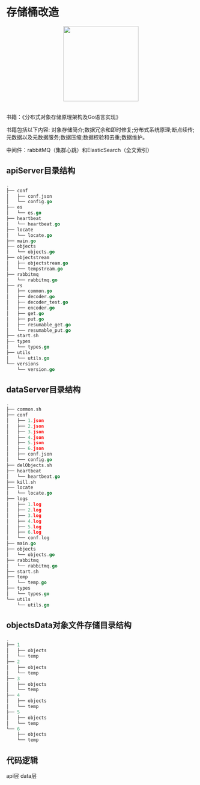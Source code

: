 # 存储桶改造

<div align=center>
<img src="https://www.helloimg.com/images/2022/11/11/ZfU1ST.png" width="200" height="200"/>
</div>
<br/>

书籍：《分布式对象存储原理架构及Go语言实现》

书籍包括以下内容:
对象存储简介;数据冗余和即时修复;分布式系统原理;断点续传;元数据以及元数据服务;数据压缩;数据校验和去重;数据维护。

中间件：rabbitMQ（集群心跳）和ElasticSearch（全文索引）
## apiServer目录结构
```go
.
├── conf
│   ├── conf.json
│   └── config.go
├── es
│   └── es.go
├── heartbeat
│   └── heartbeat.go
├── locate
│   └── locate.go
├── main.go
├── objects
│   └── objects.go
├── objectstream
│   ├── objectstream.go
│   └── tempstream.go
├── rabbitmq
│   └── rabbitmq.go
├── rs
│   ├── common.go
│   ├── decoder.go
│   ├── decoder_test.go
│   ├── encoder.go
│   ├── get.go
│   ├── put.go
│   ├── resumable_get.go
│   └── resumable_put.go
├── start.sh
├── types
│   └── types.go
├── utils
│   └── utils.go
└── versions
    └── version.go
```

## dataServer目录结构
```go
.
├── common.sh
├── conf
│   ├── 1.json
│   ├── 2.json
│   ├── 3.json
│   ├── 4.json
│   ├── 5.json
│   ├── 6.json
│   ├── conf.json
│   └── config.go
├── delObjects.sh
├── heartbeat
│   └── heartbeat.go
├── kill.sh
├── locate
│   └── locate.go
├── logs
│   ├── 1.log
│   ├── 2.log
│   ├── 3.log
│   ├── 4.log
│   ├── 5.log
│   ├── 6.log
│   └── conf.log
├── main.go
├── objects
│   └── objects.go
├── rabbitmq
│   └── rabbitmq.go
├── start.sh
├── temp
│   └── temp.go
├── types
│   └── types.go
└── utils
    └── utils.go
```

## objectsData对象文件存储目录结构
```go
.
├── 1
│   ├── objects
│   └── temp
├── 2
│   ├── objects
│   └── temp
├── 3
│   ├── objects
│   └── temp
├── 4
│   ├── objects
│   └── temp
├── 5
│   ├── objects
│   └── temp
└── 6
    ├── objects
    └── temp
```

## 代码逻辑
api层
data层


